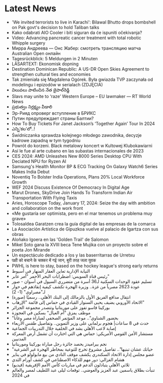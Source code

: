 # Latest News
-  'We invited terrorists to live in Karachi': Bilawal Bhutto drops bombshell on Pak govt's decision to hold Taliban talks
-  Kako odabrati AIO Cooler i biti siguran da će ispuniti očekivanja?
-  Video: Advancing pancreatic cancer treatment with total robotic Whipple surgery
-  Мирра Андреева — Онс Жабер: смотреть трансляцию матча Australian Open онлайн
-  Tagesrückblick: 5 Meldungen in 2 Minuten
-  LÄSARTEXT: Ekonomisk dopning
-  Destination Dominican Republic: A US-DR Open Skies Agreement to strengthen cultural ties and economies
-  Tak zmieniała się Magdalena Ogórek. Była gwiazda TVP zaczynała od modelingu i epizodów w serialach (ZDJĘCIA)
-  విలువలు పాటించిన నేత జైపాల్‌రెడ్డి
-  Slavs may unite to ‘raze’ Western Europe – EU lawmaker — RT World News
-  ప్రభుత్వం నిర్లక్ష్యం వీడాలి
-  Эр-Рияд опроверг вступление в БРИКС
-  Путин предупреждает страны Балтии?
-  How To Buy Tickets For Janet Jackson’s ‘Together Again’ Tour In 2024
-  ఎన్ని‘కల’లో..!
-  Świdniczanka sprawdza kolejnego młodego zawodnika, decyzje kadrowe zapadną w tym tygodniu
-  Powrót do korzeni. Black metalowy koncert w Kultowej Klubokawiarni
-  Así le fue al arte cubano en las subastas internacionales de 2023
-  CES 2024: AMD Unleashes New 8000 Series Desktop CPU With Deciated NPU for Ryzen AI
-  Samsung's Health Monitor BP & ECG Tracking On Galaxy Watch6 Series Makes India Debut
-  Noventiq To Bolster India Operations, Plans 20% Local Workforce Growth
-  WEF 2024 Discuss Existence Of Democracy In Digital Age
-  Marut Drones, SkyDrive Join Hands To Transform Indian Air Transportation With Flying Taxis
-  Aries, Horoscope Today, January 17, 2024: Seize the day with ambition and collaboration on the work front
-  «Me gustaría ser optimista, pero en el mar tenemos un problema muy grave»
-  Tolosaldea Garatzen crea la guía digital de las empresas de la comarca
-  La Asociación Artística de Gipuzkoa vuelve al palacio de Igartza con sus obras
-  Aloñako Igoera en las 'Golden Trail' de Salomon
-  Mikel Soto gana la XVIII beca Tene Mujika con un proyecto sobre el poeta Jon Mirande
-  Un espectáculo dedicado a los y las baserritarras de Urretxu
-  पक्षी को बचाने के चक्कर में गई जान, बुरी तरह जला युवक
-  PWHL is here to stay, based on the hockey league's strong early returns
-  النيابة الإدارية تعاين العقار المنهار في أسيوط
-  رئيس قناة السويس: اضطرابات البحر الأحمر "أمر عابر"
-  تسليم عقود الوحدات السكنية لـ36 أسرة من متضرري السيول في أسوان - صور
-  عودة 2623 مصرياً من غزة.. وزيرة الهجرة تكشف كيفية إنقاذهم في حوار لـ"مصراوي" (1- 2)
-  انتقال مدافع الفريق الأول بالزمالك إلى البنك الأهلي.. رسميًا (صورة)
-  الاتحاد الأوروبي يضيف يحيى السنوار القيادي في حماس إلى قائمة "الإرهاب"
-  بوركينا فاسو تفوز على موريتانيا وتتصدر مجموعة الجزائر
-  موظف يمزق "أم العيال" بسكين في العجوزة
-  "بحضور الشناوي".. موعد المؤتمر الصحفي لمباراة مصر وغانا
-  حدث في 8 ساعات| هجوم برلماني على وزير التموين.. وتفاصيل طقس الأربعاء
-  إصابة لاعب الأهلي بشد في الخلفية خلال التدريبات الجماعية
-  مستشار الأمن القومي الأمريكي: حماس هي التي اختارت أن تشمل أرض المعركة المدنيين
-  نجم بيراميدز يحصد جائزة رجل مباراة بوركينا وموريتانيا
-  "حياتك عشان تبنيها".. تفاصيل مشروع تخرج للتوعية بمخاطر الهجرة غير الشرعية
-  عضو مجلس إدارة الاتحاد السكندري يكشف موقف النادي من بيع مابولولو في يناير
-  هشام الغزالي: دور مهم للذكاء الاصطناعي في كشف أورام الثدي
-  ثلاثي الأهلي يتبادلون الدعم في مباريات كأس الأمم الإفريقية (فيديو)
-  تنبأت بطلاق ياسمين عبد العزيز والعوضي.. توقعات ليلى عبد اللطيف لمصر والعالم في 2024
